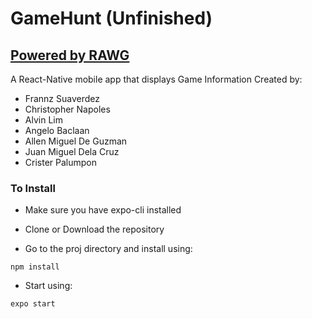 # GameHunt (Unfinished)
## [Powered by RAWG](https://rawg.io/)


  A React-Native mobile app that displays Game Information
  Created by:
  * Frannz Suaverdez
  * Christopher Napoles
  * Alvin Lim
  * Angelo Baclaan
  * Allen Miguel De Guzman
  * Juan Miguel Dela Cruz
  * Crister Palumpon
  
###  To Install
  
*  Make sure you have expo-cli installed
  
 * Clone or Download the repository
  
 * Go to the proj directory and install using:
  
  ```npm install```
  
 * Start using:
  
  ```expo start```
  
